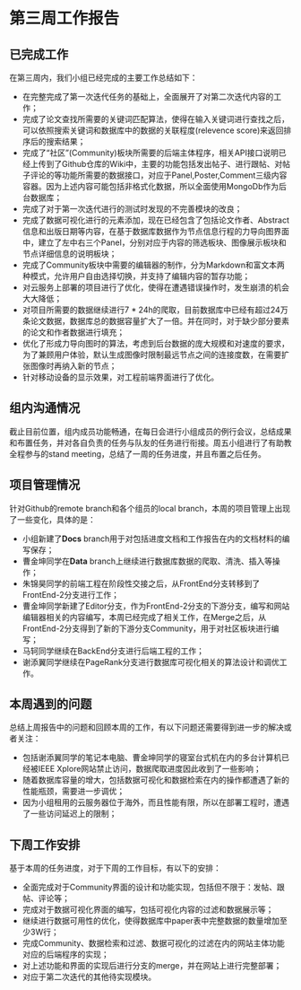 # 第三周工作报告

## 已完成工作

在第三周内，我们小组已经完成的主要工作总结如下：

* 在完整完成了第一次迭代任务的基础上，全面展开了对第二次迭代内容的工作；
* 完成了论文查找所需要的关键词匹配算法，使得在输入关键词进行查找之后，可以依照搜索关键词和数据库中的数据的关联程度(relevence score)来返回排序后的搜索结果；
* 完成了“社区”(Community)板块所需要的后端主体程序，相关API接口说明已经上传到了Github仓库的Wiki中，主要的功能包括发出帖子、进行跟帖、对帖子评论的等功能所需要的数据接口，对应于Panel,Poster,Comment三级内容容器。因为上述内容可能包括非格式化数据，所以全面使用MongoDb作为后台数据库；
* 完成了对于第一次迭代进行的测试时发现的不完善模块的改良；
* 完成了数据可视化进行的元素添加，现在已经包含了包括论文作者、Abstract信息和出版日期等内容，在基于数据库数据作为节点信息行程的力导向图界面中，建立了左中右三个Panel，分别对应于内容的筛选板块、图像展示板块和节点详细信息的说明板块；
* 完成了Community板块中需要的编辑器的制作，分为Markdown和富文本两种模式，允许用户自由选择切换，并支持了编辑内容的暂存功能；
* 对云服务上部署的项目进行了优化，使得在遭遇错误操作时，发生崩溃的机会大大降低；
* 对项目所需要的数据继续进行7 * 24h的爬取，目前数据库中已经有超过24万条论文数据，数据库总的数据容量扩大了一倍。并在同时，对于缺少部分要素的论文和作者数据进行填充；
* 优化了形成力导向图时的算法，考虑到后台数据的庞大规模和对速度的要求，为了兼顾用户体验，默认生成图像时限制最远节点之间的连接度数，在需要扩张图像时再纳入新的节点；
* 针对移动设备的显示效果，对工程前端界面进行了优化。

## 组内沟通情况

截止目前位置，组内成员功能畅通，在每日会进行小组成员的例行会议，总结成果和布置任务，并对各自负责的任务与队友的任务进行衔接。周五小组进行了有助教全程参与的stand meeting，总结了一周的任务进度，并且布置之后任务。

## 项目管理情况

针对Github的remote branch和各个组员的local branch，本周的项目管理上出现了一些变化，具体的是：

* 小组新建了**Docs** branch用于对包括进度文档和工作报告在内的文档材料的编写保存；
* 曹金坤同学在**Data** branch上继续进行数据库数据的爬取、清洗、插入等操作；
* 朱锦昊同学的前端工程在阶段性交接之后，从FrontEnd分支转移到了FrontEnd-2分支进行工作；
* 曹金坤同学新建了Editor分支，作为FrontEnd-2分支的下游分支，编写和网站编辑器相关的内容编写，本周已经完成了相关工作，在Merge之后，从FrontEnd-2分支得到了新的下游分支Community，用于对社区板块进行编写；
* 马轲同学继续在BackEnd分支进行后端工程的工作；
* 谢添翼同学继续在PageRank分支进行数据库可视化相关的算法设计和调优工作。

## 本周遇到的问题

总结上周报告中的问题和回顾本周的工作，有以下问题还需要得到进一步的解决或者关注：

* 包括谢添翼同学的笔记本电脑、曹金坤同学的寝室台式机在内的多台计算机已经被IEEE Xplore网站禁止访问，数据爬取进度因此收到了一些影响；
* 随着数据库容量的增大，包括数据可视化和数据检索在内的操作都遭遇了新的性能瓶颈，需要进一步调优；
* 因为小组租用的云服务器位于海外，而且性能有限，所以在部署工程时，遭遇了一些访问延迟上的限制；

## 下周工作安排

基于本周的任务进度，对于下周的工作目标，有以下的安排：

* 全面完成对于Community界面的设计和功能实现，包括但不限于：发帖、跟帖、评论等；
* 完成对于数据可视化界面的编写，包括可视化内容的过滤和数据展示等；
* 继续进行数据可用性的优化，使得数据库中paper表中完整数据的数量增加至少3W行；
* 完成Community、数据检索和过滤、数据可视化的过滤在内的网站主体功能对应的后端程序的实现；
* 对上述功能和界面的实现后进行分支的merge，并在网站上进行完整部署；
* 对应于第二次迭代的其他待实现模块。


